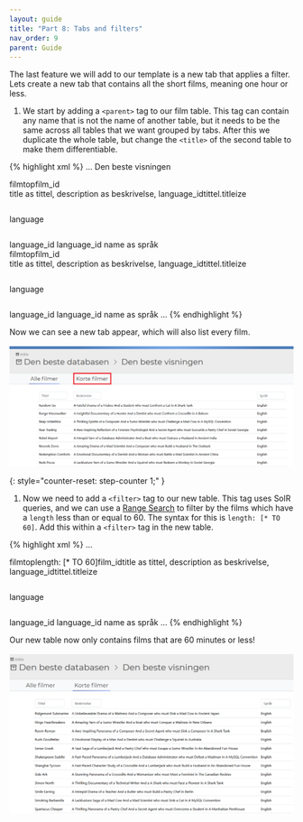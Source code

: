 ```yaml
---
layout: guide
title: "Part 8: Tabs and filters"
nav_order: 9
parent: Guide
---
```


The last feature we will add to our template is a new tab that applies a filter. Lets create a new tab that contains all the short films, meaning one hour or less.

1. We start by adding a `<parent>` tag to our film table. This tag can contain any name that is not the name of another table, but it needs to be the same across all tables that we want grouped by tabs. After this we duplicate the whole table, but change the `<title>` of the second table to make them differentiable. 

{% highlight xml %}
...
<view>
    <name>Den beste visningen</name>
    <table> <!-- Our original table showing all films -->
        <name>film</name>
        <parent>top</parent> <!-- "top" is commonly used to group tables at the top of the hierarchy (no parent tables) -->
        <title>Alle filmer</title>
        <primarykey>film_id</primarykey>                    
        <fields>title as tittel, description as beskrivelse, language_id</fields>
        <edit>tittel.titleize</edit>
        <lookup>
            <table>language</table>
            <primarykey>language_id</primarykey>
            <foreignkey>language_id</foreignkey>
            <fields>name as språk</fields>
        </lookup>
    </table>             
    <table> <!-- The new table that will show short films -->
        <name>film</name>
        <parent>top</parent>
        <title>Korte filmer</title>
        <primarykey>film_id</primarykey>                    
        <fields>title as tittel, description as beskrivelse, language_id</fields>
        <edit>tittel.titleize</edit>
        <lookup>
            <table>language</table>
            <primarykey>language_id</primarykey>
            <foreignkey>language_id</foreignkey>
            <fields>name as språk</fields>
        </lookup>
    </table>
...
{% endhighlight %}

Now we can see a new tab appear, which will also list every film.\
<br>
![](../../assets/images/guide/table-5.png)

{: style="counter-reset: step-counter 1;" }
1. Now we need to add a `<filter>` tag to our new table. This tag uses SolR queries, and we can use a [Range Search](https://solr.apache.org/guide/6_6/the-standard-query-parser.html#TheStandardQueryParser-RangeSearches) to filter by the films which have a `length` less than or equal to 60. The syntax for this is `length: [* TO 60]`. Add this within a `<filter>` tag in the new table.

{% highlight xml %}
...
<table>
    <name>film</name>
    <parent>top</parent>
    <title>Korte filmer</title>
    <filter>length: [* TO 60]</filter> <!-- SolR filter here -->
    <primarykey>film_id</primarykey>                    
    <fields>title as tittel, description as beskrivelse, language_id</fields>    
    <edit>tittel.titleize</edit>
    <lookup>
        <table>language</table>
        <primarykey>language_id</primarykey>
        <foreignkey>language_id</foreignkey>
        <fields>name as språk</fields>
    </lookup>
</table>    
...
{% endhighlight %}

Our new table now only contains films that are 60 minutes or less!\
<br>
![](../../assets/images/guide/table-6.png)